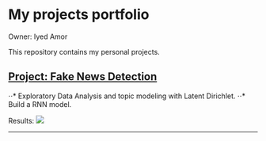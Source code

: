 # My projects portfolio

Owner: Iyed Amor 

This repository contains my personal projects.

## [Project: Fake News Detection](https://github.com/iyed-01/Fake-News-Detection)
⋅⋅* Exploratory Data Analysis and topic modeling with Latent Dirichlet.
⋅⋅* Build a RNN model.

Results:
![](images/ )

---
